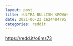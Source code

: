```yaml
--- 
layout: post 
title: ⚡️ULTRA BULLISH $POWW⚡️ 
date: 2021-06-23 1624484795 
categories: reddit 
--- 
```

https://redd.it/o6ms73